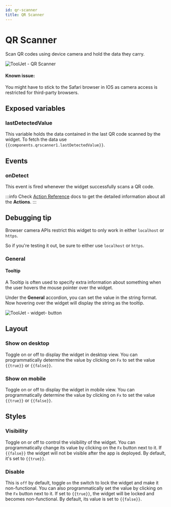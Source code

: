 ```yaml
---
id: qr-scanner
title: QR Scanner
---
```

# QR Scanner
Scan QR codes using device camera and hold the data they carry.

<div style={{textAlign: 'center'}}>

![ToolJet - QR Scanner](/img/widgets/qr-scanner/qr-scanner.jpeg)

</div>

#### Known issue:
You might have to stick to the Safari browser in IOS as camera access is restricted for third-party browsers.

## Exposed variables
### lastDetectedValue

This variable holds the data contained in the last QR code scanned by the widget. To fetch the data use `{{components.qrscanner1.lastDetectedValue}}`.

## Events
### onDetect

This event is fired whenever the widget successfully scans a QR code.

:::info
Check [Action Reference](/docs/actions/show-alert) docs to get the detailed information about all the **Actions**.
:::

## Debugging tip

Browser camera APIs restrict this widget to only work in either `localhost` or `https`.

So if you're testing it out, be sure to either use `localhost` or `https`.

### General
#### Tooltip

A Tooltip is often used to specify extra information about something when the user hovers the 
mouse pointer over the widget.

Under the <b>General</b> accordion, you can set the value in the string format. 
Now hovering over the widget will display the string as the tooltip.

<div style={{textAlign: 'center'}}>

![ToolJet - widget- button](/img/tooltip.png)

</div>

## Layout

### Show on desktop

Toggle on or off to display the widget in desktop view. You can programmatically determine the value by clicking on `Fx` to set the value `{{true}}` or `{{false}}`.
### Show on mobile

Toggle on or off to display the widget in mobile view. You can programmatically determine the value by clicking on `Fx` to set the value `{{true}}` or `{{false}}`.

## Styles

### Visibility

Toggle on or off to control the visibility of the widget. You can programmatically change its value by clicking on the `Fx` button next to it. If `{{false}}` the widget will not be visible after the app is deployed. By default, it's set to `{{true}}`.

### Disable

This is `off` by default, toggle `on` the switch to lock the widget and make it non-functional. You can also programmatically set the value by clicking on the `Fx` button next to it. If set to `{{true}}`, the widget will be locked and becomes non-functional. By default, its value is set to `{{false}}`.
